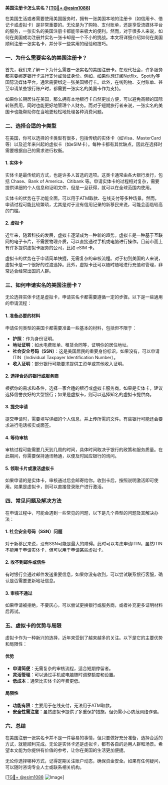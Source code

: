 **美国注册卡怎么实名？[[TG💪+ @esim1088](https://t.me/s/esim1088)]**

在美国生活或者需要使用美国服务时，拥有一张美国本地的注册卡（如信用卡、借记卡或虚拟卡）是非常重要的。无论是为了购物、支付账单，还是享受流媒体平台的服务，一张实名的美国注册卡都能带来极大的便利。然而，对于很多人来说，如何在美国成功注册并实名一张卡却是一个不小的挑战。本文将详细介绍如何在美国顺利注册一张实名卡，并分享一些实用的经验和技巧。

### 一、为什么需要实名的美国注册卡？

首先，我们来了解一下为什么需要一张实名的美国注册卡。在现代社会，许多服务都需要绑定银行卡进行支付或验证身份。例如，如果你想订阅Netflix、Spotify等国际流媒体平台，通常需要绑定一张美国银行卡。此外，在线购物、支付账单、甚至申请某些银行账户时，都需要一张实名的美国卡作为支持。

如果你长期居住在美国，那么拥有本地银行卡自然更加方便，可以避免高额的国际转账费用，同时也能更好地管理个人财务。而对于短期旅行者来说，一张实名的美国卡也能帮助你在当地更轻松地处理各种消费问题。

### 二、选择合适的卡类型

在美国，你可以选择的卡类型有很多，包括传统的实体卡（如Visa、MasterCard等）以及近年来兴起的虚拟卡（如eSIM卡）。每种卡都有其优缺点，因此在选择时需要根据自己的需求进行权衡。

#### 1. 实体卡

实体卡是最传统的方式，也是许多人首选的选项。这类卡通常由各大银行发行，包括 Chase、Bank of America、Citibank 等。申请实体卡的过程相对复杂，需要提供详细的个人信息和证明文件，但是一旦获得，就可以在全球范围内使用。

实体卡的优势在于功能全面，可以用于ATM取款、在线支付等多种场景。然而，申请过程可能比较繁琐，尤其是对于没有信用记录的新移民来说，可能会面临较高的门槛。

#### 2. 虚拟卡

近年来，随着科技的发展，虚拟卡逐渐成为一种新的趋势。虚拟卡是一种基于互联网的电子卡片，不需要物理介质，可以直接通过手机或电脑进行操作。目前市面上有许多提供虚拟卡服务的公司，比如 eSIM 卡。

虚拟卡的优势在于申请简单快捷，无需复杂的审核流程。对于初到美国的人来说，虚拟卡是一个很好的过渡选择。此外，虚拟卡还可以随时随地进行充值和管理，非常适合经常出国的人群。

### 三、如何申请实名的美国注册卡？

无论选择实体卡还是虚拟卡，申请实名卡都需要遵循一定的步骤。以下是一些通用的申请流程：

#### 1. 准备必要的材料

申请任何类型的美国卡都需要准备一些基本的材料，包括但不限于：

- **护照**：作为身份证明。
- **地址证明**：如水电费账单、租赁合同等，证明你的居住地址。
- **社会安全号码（SSN）**：这是美国居民的重要身份标识，如果没有，可以申请ITIN（Individual Taxpayer Identification Number）。
- **收入证明**：部分银行可能要求提供工资单或其他收入证明。

#### 2. 选择合适的银行或服务商

根据你的需求和条件，选择一家合适的银行或虚拟卡服务商。如果是实体卡，建议选择信誉良好的大型银行；如果是虚拟卡，则可以选择知名的虚拟卡提供商。

#### 3. 提交申请

提交申请时，需要填写详细的个人信息，并上传所需的文件。有些银行可能还会要求进行电话核实或面签。

#### 4. 等待审核

审核过程可能需要几天到几周的时间，具体时间取决于银行的政策和服务质量。在此期间，你需要保持通讯畅通，以便及时回应银行的询问。

#### 5. 领取卡片或激活虚拟卡

如果申请的是实体卡，审核通过后会邮寄给你。收到卡后，按照说明激活即可使用。如果是虚拟卡，则可以直接登录账户进行激活。

### 四、常见问题及解决方法

在申请过程中，可能会遇到一些常见的问题，以下是几个典型的问题及其解决办法：

#### 1. 社会安全号码（SSN）问题

对于新移民来说，没有SSN可能是最大的障碍。此时可以考虑申请ITIN，虽然ITIN不能用于申请实体卡，但可以用于申请某些虚拟卡。

#### 2. 收不到邮件或信件

有时银行会通过邮件发送重要信息，如果你没有收到，可以尝试联系银行客服，确认是否需要更新地址信息。

#### 3. 审核不通过

如果申请被拒绝，不要灰心，可以尝试更换银行或服务商，或者补充更多证明材料后再试。

### 五、虚拟卡的优势与局限

虚拟卡作为一种新兴的选择，近年来受到了越来越多的关注。以下是它的主要优势和局限性：

#### 优势

- **申请简便**：无需复杂的审核流程，适合短期停留者。
- **灵活管理**：可以通过手机或电脑随时调整额度和设置。
- **低成本**：通常比实体卡的年费更低。

#### 局限性

- **功能有限**：主要用于在线支付，无法用于ATM取款。
- **安全性需注意**：虽然虚拟卡提供了多重保护措施，但仍需小心防范网络诈骗。

### 六、总结

在美国注册一张实名卡并不是一件容易的事情，但只要做好充分准备，选择合适的方式，就能顺利完成。无论是实体卡还是虚拟卡，都有各自的适用人群和场景。希望本文能为你提供有价值的参考，让你在美国的生活更加便捷。

无论你选择哪种方式，记得定期关注账户动态，确保资金安全。如果有任何疑问，可以随时咨询专业人士或联系相关机构。

[[TG💪+ @esim1088](https://t.me/s/esim1088) ![Image](https://i.postimg.cc/4NQfJmqS/Snipaste-2025-05-13-00-14-12.png)]